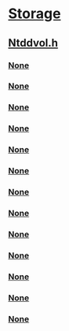 # [Storage](../_storage/index.md)
## [Ntddvol.h](index.md)
### [None](../ntddvol/ni-ntddvol-ioctl_volume_get_volume_disk_extents.md)
### [None](../ntddvol/ni-ntddvol-ioctl_volume_is_clustered.md)
### [None](../ntddvol/ni-ntddvol-ioctl_volume_logical_to_physical.md)
### [None](../ntddvol/ni-ntddvol-ioctl_volume_offline.md)
### [None](../ntddvol/ni-ntddvol-ioctl_volume_online.md)
### [None](../ntddvol/ni-ntddvol-ioctl_volume_physical_to_logical.md)
### [None](../ntddvol/ni-ntddvol-ioctl_volume_read_plex.md)
### [None](../ntddvol/ns-ntddvol-_disk_extent.md)
### [None](../ntddvol/ns-ntddvol-_volume_disk_extents.md)
### [None](../ntddvol/ns-ntddvol-_volume_logical_offset.md)
### [None](../ntddvol/ns-ntddvol-_volume_physical_offset.md)
### [None](../ntddvol/ns-ntddvol-_volume_physical_offsets.md)
### [None](../ntddvol/ns-ntddvol-_volume_read_plex_input.md)
